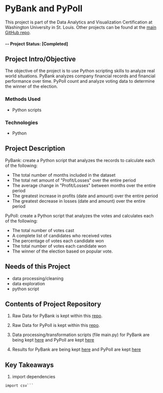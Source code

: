 # PyBank and PyPoll
This project is part of the Data Analytics and Visualization Certification at Washington University in St. Louis.  Other projects can be found at the [main GitHub repo](https://github.com/jfandata).

#### -- Project Status: [Completed]

## Project Intro/Objective
The objective of the project is to use Python scripting skills to analyze real world situations. PyBank analyzes company financial records and financial performance over time. PyPoll count and analyze voting data to determine the winner of the election. 

### Methods Used
* Python scripts

### Technologies
* Python

## Project Description
PyBank: create a Python script that analyzes the records to calculate each of the following:
- The total number of months included in the dataset
- The total net amount of "Profit/Losses" over the entire period
- The average change in "Profit/Losses" between months over the entire period
- The greatest increase in profits (date and amount) over the entire period
- The greatest decrease in losses (date and amount) over the entire period

PyPoll: create a Python script that analyzes the votes and calculates each of the following:
- The total number of votes cast
- A complete list of candidates who received votes
- The percentage of votes each candidate won
- The total number of votes each candidate won
- The winner of the election based on popular vote.

## Needs of this Project

- data processing/cleaning
- data exploration
- python script

## Contents of Project Repository

1. Raw Data for PyBank is kept within this [repo](https://github.com/jfandata/PYTHON-PyPoll-PyBank/tree/master/PyBank/Resources).

2. Raw Data for PyPoll is kept within this [repo](https://github.com/jfandata/PYTHON-PyPoll-PyBank/tree/master/PyPoll/Resources).

2. Data processing/transformation scripts (file main.py) for PyBank are being kept [here](https://github.com/jfandata/PYTHON-PyPoll-PyBank/blob/master/PyBank/main.py) and PyPoll are kept [here](https://github.com/jfandata/PYTHON-PyPoll-PyBank/blob/master/PyPoll/main.py)

3. Results for PyBank are being kept [here](https://github.com/jfandata/PYTHON-PyPoll-PyBank/blob/master/PyBank/Results.txt) and PyPoll are kept [here](https://github.com/jfandata/PYTHON-PyPoll-PyBank/blob/master/PyPoll/Results.txt)

## Key Takeaways

1. import dependencies

```import os
import csv```



